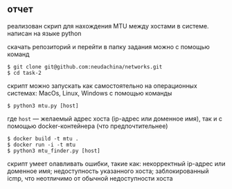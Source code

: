 ## отчет

реализован скрип для нахождения MTU между хостами в системе. написан на языке python

скачать репозиторий и перейти в папку задания можно с помощью команд
```
$ git clone git@github.com:neudachina/networks.git
$ cd task-2
```

скрипт можно запускать 
как самостоятельно на операционных системах: MacOs, Linux, Windows с помощью команды
```
$ python3 mtu.py [host]
```
где `host` –– желаемый адрес хоста (ip-адрес или доменное имя), так и с помощью docker-контейнера (что предпочтительнее)
```
$ docker build -t mtu .
$ docker run -i -t mtu
$ python3 mtu_finder.py [host]
```

скрипт умеет олавливать ошибки, такие как: некорректный ip-адрес или доменное имя; недоступность указанного хоста; 
заблокированный icmp, что неотличимо от обычной недоступности хоста
